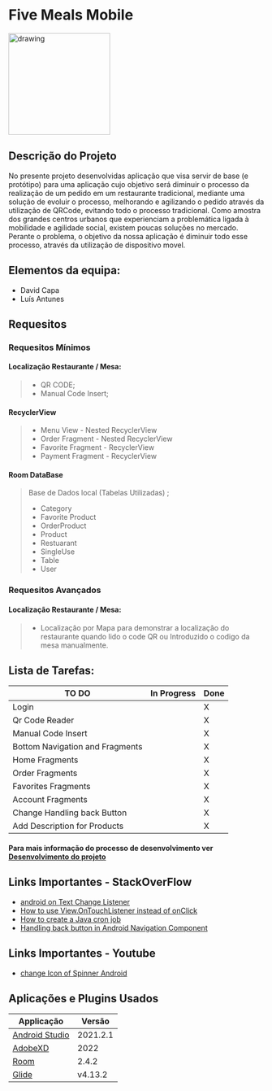 # Five Meals Mobile

<img src="https://user-images.githubusercontent.com/79425111/166903045-81d3276f-b219-4925-91d7-3f8325a36eb6.png" alt="drawing" width="200"/>

## Descrição do Projeto

No presente projeto  desenvolvidas aplicação que visa servir de base (e 
protótipo) para uma aplicação cujo objetivo será diminuir o processo da realização de um pedido 
em um restaurante tradicional, mediante uma solução de evoluir o processo, melhorando e 
agilizando o pedido através da utilização de QRCode, evitando todo o processo tradicional. Como 
amostra dos grandes centros urbanos que experienciam a problemática ligada à mobilidade e 
agilidade social, existem poucas soluções no mercado. Perante o problema, o objetivo da nossa 
aplicação é diminuir todo esse processo, através da utilização de dispositivo movel.

## Elementos da equipa:
* David Capa
* Luís Antunes

## Requesitos
### Requesitos Mínimos

#### Localização Restaurante / Mesa: 
>
> - QR CODE;
> - Manual Code Insert;
>
#### RecyclerView
> 
> - Menu View - Nested RecyclerView
> - Order Fragment - Nested RecyclerView
> - Favorite Fragment - RecyclerView
> - Payment Fragment - RecyclerView

#### Room DataBase
>
> Base de Dados local (Tabelas Utilizadas) ;
> - Category
> - Favorite Product
> - OrderProduct
> - Product
> - Restuarant
> - SingleUse
> - Table
> - User

### Requesitos Avançados
#### Localização Restaurante / Mesa: 
>
> - Localização por Mapa para demonstrar a localização do restaurante quando lido o code QR ou Introduzido o codigo da mesa manualmente.


## Lista de Tarefas:

TO DO | In Progress | Done | 
-----------|--------|------|
Login | |X
Qr Code Reader | |X
Manual Code Insert | |X
Bottom Navigation and Fragments | |X
Home Fragments | |X
Order Fragments | |X
Favorites Fragments | |X
Account Fragments | |X
Change Handling back Button | |X
Add Description for Products | |X

#### Para mais informação do processo de desenvolvimento ver [Desenvolvimento do projeto](https://github.com/Capa03/Five-Meals/projects/1)

## Links Importantes - StackOverFlow

* [android on Text Change Listener](https://stackoverflow.com/questions/20824634/android-on-text-change-listener)
* [How to use View.OnTouchListener instead of onClick](https://stackoverflow.com/questions/11690504/how-to-use-view-ontouchlistener-instead-of-onclick)
* [How to create a Java cron job](https://stackoverflow.com/questions/22163662/how-to-create-a-java-cron-job)
* [Handling back button in Android Navigation Component](https://stackoverflow.com/questions/51043428/handling-back-button-in-android-navigation-component)

## Links Importantes - Youtube
* [change Icon of Spinner Android](https://www.youtube.com/watch?v=UUGipy7h2l8&t=621s)

## Aplicações e Plugins Usados
Applicação | Versão
-----------|--------
[Android Studio](https://developer.android.com/studio/) | 2021.2.1
[AdobeXD](https://www.adobe.com/pt/products/xd.html) | 2022
[Room](https://developer.android.com/jetpack/androidx/releases/room) | 2.4.2
[Glide](https://github.com/bumptech/glide) | v4.13.2 


